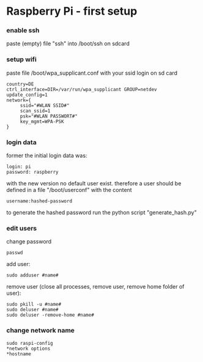 # Raspberry Pi - first setup

### enable ssh
paste (empty) file "ssh" into /boot/ssh on sdcard

### setup wifi
paste file /boot/wpa_supplicant.conf with your ssid login on sd card
```
country=DE 
ctrl_interface=DIR=/var/run/wpa_supplicant GROUP=netdev 
update_config=1 
network={
     ssid="#WLAN SSID#"
     scan_ssid=1
     psk="#WLAN PASSWORT#"
     key_mgmt=WPA-PSK
}
```

###  login data
former the initial login data was:
```
login: pi
password: raspberry
```
with the new version no default user exist. therefore a user should be defined in a file "/boot/userconf" with the content
```
username:hashed-password
```
to generate the hashed password run the python script "generate_hash.py"

### edit users
change password
```
passwd
```
add user:
```
sudo adduser #name#
```
remove user (close all processes, remove user, remove home folder of user):
```
sudo pkill -u #name#
sudo deluser #name#
sudo deluser -remove-home #name#
```

### change network name
```
sudo raspi-config
*network options
*hostname
```
